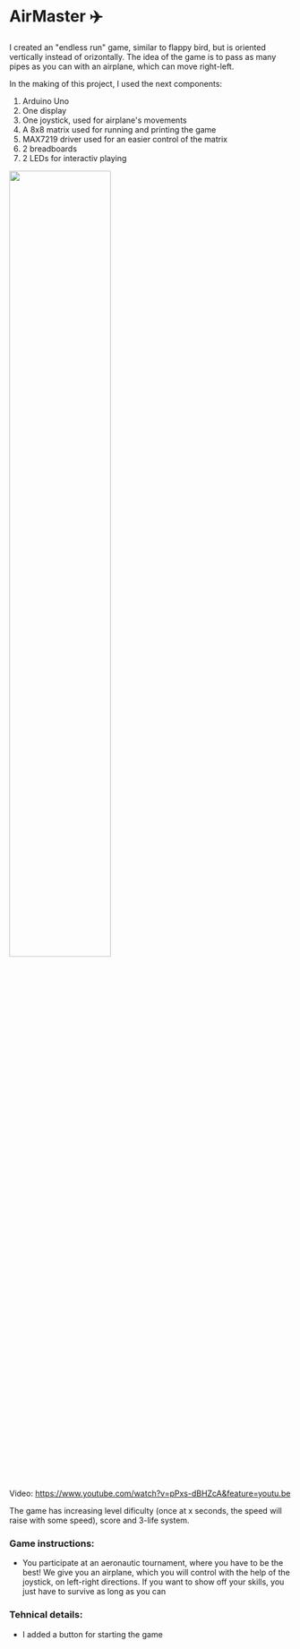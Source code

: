 # AirMaster :airplane:

I created an "endless run" game, similar to flappy bird, but is oriented vertically instead of orizontally. The idea of the game is to pass as many pipes as you can with an airplane, which can move right-left.

In the making of this project, I used the next components:
1. Arduino Uno
2. One display
3. One joystick, used for airplane's movements
4. A 8x8 matrix used for running and printing the game
5. MAX7219 driver used for an easier control of the matrix
6. 2 breadboards
7. 2 LEDs for interactiv playing

<img src="/Gallery/20171204_210451.jpg" width="60%" height="60%">

Video: https://www.youtube.com/watch?v=pPxs-dBHZcA&feature=youtu.be

The game has increasing level dificulty (once at x seconds, the speed will raise with some speed), score and 3-life system.

### Game instructions:

* You participate at an aeronautic tournament, where you have to be the best! We give you an airplane, which you will control with the help of the joystick, on left-right directions. If you want to show off your skills, you just have to survive as long as you can


### Tehnical details:

* I added a button for starting the game

	
